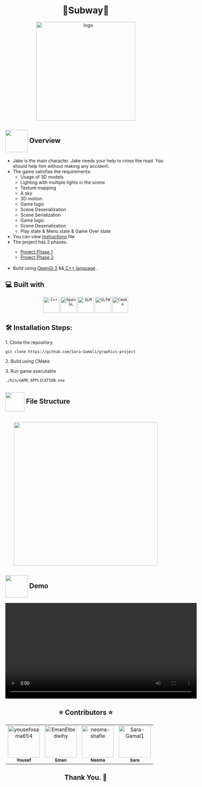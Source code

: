 ﻿<h1 align='center'>🎉Subway🎉</h1>

<div align="center">
   <img align="center" height=310px src="https://github.com/Sara-Gamal1/graphics-project/assets/93356614/1dbf8419-5d26-4cdf-a1e1-7e22013f4fd0" alt="logo">
</div>



## <img align="center"  width =70px  height =70px src="https://media.giphy.com/media/v1.Y2lkPTc5MGI3NjExcXRucnFpajFldmNqZXZuYjUyNW0zOHVnNDc1aGxqdDVpZmtxenAyOCZlcD12MV9pbnRlcm5hbF9naWZfYnlfaWQmY3Q9Zw/SsIZQ5my0eba5y3r2m/giphy.gif"> Overview

<ul> 
<li>
Jake is the main character. Jake needs your help to cross the road. You should help him without making any accident.</li>
<li>The game satisfies the requirements:
<ul>
<li>Usage of 3D models</li>
<li>Lighting with multiple lights in the scene</li>
<li>Texture mapping</li>
<li>A sky</li>
<li>3D motion.</li>
<li>Game logic</li>
<li>Scene Deserialization</li>
<li>Scene Serialization</li>
<li>Game logic</li>
<li>Scene Deserialization</li>
<li>Play state & Menu state & Game Over state</li>
</ul>
</li>
</li>
<li>
You can view <a href="https://github.com/Sara-Gamal1/graphics-project/blob/main/instructions.pdf">instructions</a> file
</li>
<li>
The project has 2 phases.</li>
<be>
	
 - <a href="">Project Phase 1</a>
 - <a href="https://github.com/Sara-Gamal1/graphics-project">Project Phase 2</a>
<br>
<li> Build using <a href="https://docs.gl/">OpenGl 3</a> &&<a href="https://isocpp.org/"> C++ language</a> .</li>
</ul>


<h2>💻 Built with</h2>

<div align="center">
	<code><img height="50" src="https://upload.wikimedia.org/wikipedia/commons/thumb/1/18/ISO_C%2B%2B_Logo.svg/1822px-ISO_C%2B%2B_Logo.svg.png" alt="C++" title="C++"/></code>
	<code><img height="50" src="https://upload.wikimedia.org/wikipedia/commons/thumb/e/e9/Opengl-logo.svg/2560px-Opengl-logo.svg.png" alt="OpenGL" title="OpenGL"/></code>
	<code><img height="50" src="https://upload.wikimedia.org/wikipedia/commons/5/5b/GLM_logo.png" alt="GLM" title="GLM"/></code>
	<code><img height="50" src="https://www.saashub.com/images/app/service_logos/38/b48cc85cebb2/large.png?1553244024" alt="GLFW" title="GLFW"/></code>
<code><img height="50" src="https://upload.wikimedia.org/wikipedia/commons/9/96/CMake-logo-triangle-high-res.png" alt="Cmake" title="Cmake"/></code></div>



<h2>🛠️ Installation Steps:</h2>

<p>1. Clone the repository</p>

```
git clone https://github.com/Sara-Gamal1/graphics-project
```

<p>2. Build using CMake</p>

<p>3. Run game executable</p>

```
./bin/GAME_APPLICATION.exe
```

## <img align= center width=60px height=60px src="https://media1.giphy.com/media/igsIZv3VwIIlRIpq5G/giphy.gif?cid=ecf05e47faatmwdhcst7c2d4eontr459hjd35zf3an324elo&rid=giphy.gif&ct=s"> File Structure 
<br>
<div align= center>
<img  height="450px" src="https://github.com/BasmaElhoseny01/frog-frenzy/assets/71986226/97bd1f07-1cae-4d27-9366-4e4624015c96">
</div>

## <img  align= center width= 70px height =70px src="https://img.genial.ly/5f91608064ad990c6ee12237/bd7195a3-a8bb-494b-8a6d-af48dd4deb4b.gif?genial&1643587200063"> Demo

<div  align="center">
  <video align="center" height=300px  src="">
</div>



<h2 align='center' <a name = "Contributors"> ⭐ Contributors ⭐ </h2>
<!-- readme: collaborators -start -->
<table  align='center'> 
<tr>
    <td align="center">
        <a href="https://github.com/yousefosama654">
            <img src="https://avatars.githubusercontent.com/u/93356614?v=4" width="100;" alt="yousefosama654"/>
            <br />
            <sub><b>Yousef</b></sub>
        </a>
    </td>
    <td align="center">
        <a href="https://github.com/EmanElbedwihy">
            <img src="https://avatars.githubusercontent.com/u/120182209?v=4" width="100;" alt="EmanElbedwihy"/>
            <br />
            <sub><b>Eman</b></sub>
        </a>
    </td>
        <td align="center">
        <a href="https://github.com/nesma-shafie">
            <img src="https://avatars.githubusercontent.com/u/120175134?v=4" width="100;" alt="nesma-shafie"/>
            <br />
            <sub><b>Nesma</b></sub>
        </a>
    </td>
    <td align="center">
        <a href="https://github.com/Sara-Gamal1">
            <img src="https://avatars.githubusercontent.com/u/106556638?v=4" width="100;" alt="Sara-Gamal1"/>
            <br />
            <sub><b>Sara</b></sub>
        </a>
    </td></tr>
</table>
<!-- readme: collaborators -end -->
<h2 align='center'>Thank You. 💖 </h2>
